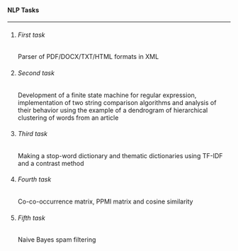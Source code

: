 #### NLP Tasks

---

1. ###### First task

   Parser of PDF/DOCX/TXT/HTML formats in XML

2. ###### Second task

   Development of a finite state machine for regular expression, implementation of two string comparison algorithms and analysis of their behavior using the example of a dendrogram of hierarchical clustering of words from an article

3. ###### Third task

   Making a stop-word dictionary and thematic dictionaries using TF-IDF and a contrast method

4. ###### Fourth task

   Co-co-occurrence matrix, PPMI matrix and cosine similarity

5. ###### Fifth task

   Naive Bayes spam filtering
